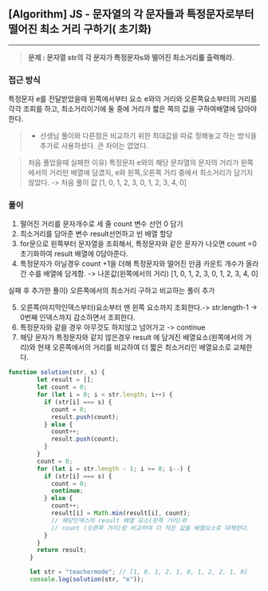 ## [Algorithm] JS - 문자열의 각 문자들과 특정문자로부터 떨어진 최소 거리 구하기( 초기화)

---



>**문제 : 문자열 str의 각 문자가 특정문자s와 떨어진 최소거리를 출력해라.**

### 접근 방식 
특정문자 e를 전달받았을때 왼쪽에서부터 요소 e와의 거리와 오른쪽요소부터의 거리를 각각 조회를 하고, 최소거리이기에 둘 중에 거리가 짧은 쪽의 값을 구하여배열에 담아야한다.

>- 선생님 풀이와 다른점은 비교하기 위한 최대값을 따로 정해놓고 하는 방식을 추가로 사용하셨다. 큰 차이는 없었다.

>처음 풀었을때 실패한 이유) 특정문자 e와의 해당 문자열의 문자의 거리가 왼쪽에서의 거리만 배열에 담겼지, e와 왼쪽,오른쪽 거리 중에서 최소거리가 담기지 않았다. -> 처음 풀이 값 [1, 0, 1, 2, 3, 0, 1, 2, 3, 4, 0]

### 풀이

1. 떨어진 거리를 문자개수로 세 줄 count 변수 선언 0 담기
2. 최소거리를 담아준 변수 result선언하고 빈 배열 할당
3. for문으로 왼쪽부터 문자열을 조회해서, 특정문자와 같은 문자가 나오면 count =0 초기화하여 result 배열에 0담아준다.
4. 특정문자가 아닐경우 count +1을 더해 특정문자와 떨어진 만큼 카운트 개수가 올라간 수를 배열에 담게함.
-> 나온값(왼쪽에서의 거리) [1, 0, 1, 2, 3, 0, 1, 2, 3, 4, 0]

실패 후 추가한 풀이) 오른쪽에서의 최소거리 구하고 비교하는 풀이 추가

5. 오른쪽(마지막인덱스부터)요소부터 맨 왼쪽 요소까지 조회한다.-> str.length-1 -> 0번째 인덱스까지 감소하면서 조회한다.
6. 특정문자와 같을 경우 아무것도 하지않고 넘어가고 -> continue
7. 해당 문자가 특정문자와 같지 않은경우 result 에 담겨진 배열요소(왼쪽에서의 거리)와 현재 오른쪽에서의 거리를 비교하여 더 짧은 최소거리인 배열요소로 교체한다.

```js
function solution(str, s) {
        let result = [];
        let count = 0;
        for (let i = 0; i < str.length; i++) {
          if (str[i] === s) {
            count = 0;
            result.push(count);
          } else {
            count++;
            result.push(count);
          }
        }
        count = 0;
        for (let i = str.length - 1; i >= 0; i--) {
          if (str[i] === s) {
            count = 0;
            continue;
          } else {
            count++;
            result[i] = Math.min(result[i], count);
            // 해당인덱스의 result 배열 요소(왼쪽 거리)와
            // count (오른쪽 거리)랑 비교하여 더 작은 값을 배열요소로 대체한다.
          }
        }
        return result;
      }

      let str = "teachermode"; // [1, 0, 1, 2, 1, 0, 1, 2, 2, 1, 0]
      console.log(solution(str, "e"));
```